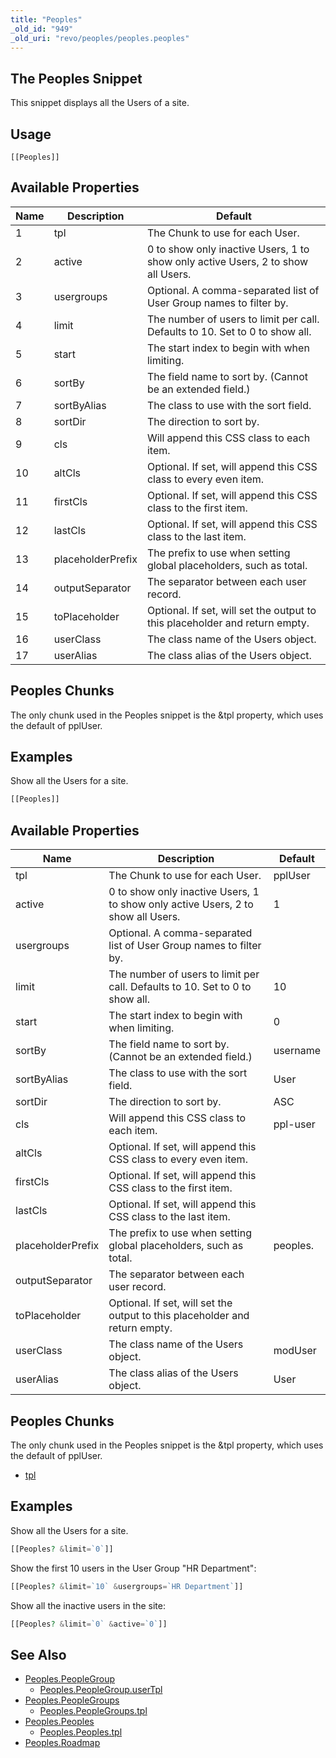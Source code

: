 ```yaml
---
title: "Peoples"
_old_id: "949"
_old_uri: "revo/peoples/peoples.peoples"
---
```


## The Peoples Snippet

This snippet displays all the Users of a site.

## Usage

`[[Peoples]]`

## Available Properties

| Name | Description       | Default                                                                          |
| ---- | ----------------- | -------------------------------------------------------------------------------- |
| 1    | tpl               | The Chunk to use for each User.                                                  | pplUser  |
| 2    | active            | 0 to show only inactive Users, 1 to show only active Users, 2 to show all Users. |
| 3    | usergroups        | Optional. A comma-separated list of User Group names to filter by.               |
| 4    | limit             | The number of users to limit per call. Defaults to 10. Set to 0 to show all.     |
| 5    | start             | The start index to begin with when limiting.                                     |
| 6    | sortBy            | The field name to sort by. (Cannot be an extended field.)                        | username |
| 7    | sortByAlias       | The class to use with the sort field.                                            | User     |
| 8    | sortDir           | The direction to sort by.                                                        | ASC      |
| 9    | cls               | Will append this CSS class to each item.                                         | ppl-user |
| 10   | altCls            | Optional. If set, will append this CSS class to every even item.                 |
| 11   | firstCls          | Optional. If set, will append this CSS class to the first item.                  |
| 12   | lastCls           | Optional. If set, will append this CSS class to the last item.                   |
| 13   | placeholderPrefix | The prefix to use when setting global placeholders, such as total.               | peoples. |
| 14   | outputSeparator   | The separator between each user record.                                          |
| 15   | toPlaceholder     | Optional. If set, will set the output to this placeholder and return empty.      |
| 16   | userClass         | The class name of the Users object.                                              | modUser  |
| 17   | userAlias         | The class alias of the Users object.                                             | User     |

## Peoples Chunks

The only chunk used in the Peoples snippet is the &tpl property, which uses the default of pplUser.

## Examples

Show all the Users for a site.

``` php
[[Peoples]]
```

## Available Properties

| Name              | Description                                                                      | Default  |
| ----------------- | -------------------------------------------------------------------------------- | -------- |
| tpl               | The Chunk to use for each User.                                                  | pplUser  |
| active            | 0 to show only inactive Users, 1 to show only active Users, 2 to show all Users. | 1        |
| usergroups        | Optional. A comma-separated list of User Group names to filter by.               |          |
| limit             | The number of users to limit per call. Defaults to 10. Set to 0 to show all.     | 10       |
| start             | The start index to begin with when limiting.                                     | 0        |
| sortBy            | The field name to sort by. (Cannot be an extended field.)                        | username |
| sortByAlias       | The class to use with the sort field.                                            | User     |
| sortDir           | The direction to sort by.                                                        | ASC      |
| cls               | Will append this CSS class to each item.                                         | ppl-user |
| altCls            | Optional. If set, will append this CSS class to every even item.                 |          |
| firstCls          | Optional. If set, will append this CSS class to the first item.                  |          |
| lastCls           | Optional. If set, will append this CSS class to the last item.                   |          |
| placeholderPrefix | The prefix to use when setting global placeholders, such as total.               | peoples. |
| outputSeparator   | The separator between each user record.                                          |          |
| toPlaceholder     | Optional. If set, will set the output to this placeholder and return empty.      |          |
| userClass         | The class name of the Users object.                                              | modUser  |
| userAlias         | The class alias of the Users object.                                             | User     |

## Peoples Chunks

The only chunk used in the Peoples snippet is the &tpl property, which uses the default of pplUser.

- [tpl](extras/peoples/peoples.peoples/peoples.peoples.tpl "Peoples.Peoples.tpl")

## Examples

Show all the Users for a site.

``` php
[[Peoples? &limit=`0`]]
```

Show the first 10 users in the User Group "HR Department":

``` php
[[Peoples? &limit=`10` &usergroups=`HR Department`]]
```

Show all the inactive users in the site:

``` php
[[Peoples? &limit=`0` &active=`0`]]
```

## See Also

- [Peoples.PeopleGroup](extras/peoples/peoples.peoplegroup)
    - [Peoples.PeopleGroup.userTpl](extras/peoples/peoples.peoplegroup/peoples.peoplegroup.usertpl)
- [Peoples.PeopleGroups](extras/peoples/peoples.peoplegroups)
    - [Peoples.PeopleGroups.tpl](extras/peoples/peoples.peoplegroups/peoples.peoplegroups.tpl)
- [Peoples.Peoples](extras/peoples/peoples.peoples)
    - [Peoples.Peoples.tpl](extras/peoples/peoples.peoples/peoples.peoples.tpl)
- [Peoples.Roadmap](extras/peoples/peoples.roadmap)
